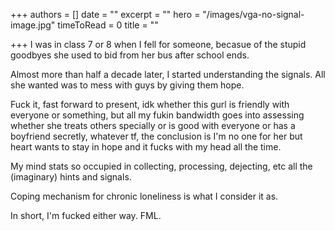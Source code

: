 +++
authors = []
date = ""
excerpt = ""
hero = "/images/vga-no-signal-image.jpg"
timeToRead = 0
title = ""

+++
I was in class 7 or 8 when I fell for someone, becasue of the stupid goodbyes she used to bid from her bus after school ends. 

Almost more than half a decade later, I started understanding the signals. All she wanted was to mess with guys by giving them hope. 

Fuck it, fast forward to present, idk whether this gurl is friendly with everyone or something, but all my fukin bandwidth goes into assessing whether she treats others specially or is good with everyone or has a boyfriend secretly, whatever tf, the conclusion is I'm no one for her but heart wants to stay in hope and it fucks with my head all  the  time. 

My mind stats so occupied in collecting, processing, dejecting, etc all the (imaginary) hints and signals. 

Coping mechanism for chronic loneliness is what I consider it as. 

In short, I'm fucked either way. FML.